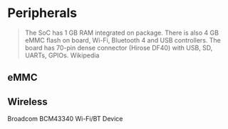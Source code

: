 Peripherals
==

> The SoC has 1 GB RAM integrated on package. There is also 4 GB eMMC flash on board, Wi-Fi, Bluetooth 4 and USB controllers. The board has 70-pin dense connector (Hirose DF40) with USB, SD, UARTs, GPIOs. Wikipedia

## eMMC

## Wireless

Broadcom BCM43340 Wi-Fi/BT Device